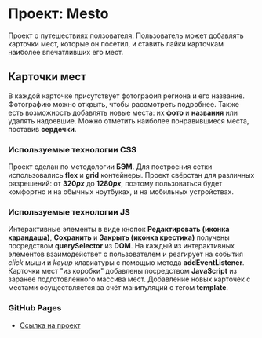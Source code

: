 # Проект: Mesto

Проект о путешествиях ползователя. Пользователь может добавлять карточки мест, которые он посетил, и ставить лайки карточкам наиболее впечатливших его мест.  

## Карточки мест
В каждой карточке присутствует фотография региона и его название. Фотографию можно открыть, чтобы рассмотреть подробнее. Также есть возможность добавлять новые места: их __фото__ и __названия__ или удалять надоевшие. Можно отметить наиболее понравившиеся места, поставив __сердечки__.

### Используемые технологии CSS
Проект сделан по методологии __БЭМ__. Для построения сетки использовались __flex__ и __grid__ контейнеры. Проект свёрстан для различных разрешений: от __320*px*__ до __1280*px*__, поэтому пользоваться будет комфортно и на обычных ноутбуках, и на мобильных устройствах.

### Используемые технологии JS
Интерактивные элементы в виде кнопок  __Редактировать (иконка карандаша)__, __Сохранить__ и __Закрыть (иконка крестика)__ получены посредством __querySelector__ из __DOM__. На каждый из интерактивных элементов взаимодействет с пользователем и реагирует на события *click* мыши и *keyup* клавиатуры с помощью метода __addEventListener__. Карточки мест "из коробки" добавлены посредством __JavaScript__ из заранее подготовленного массива мест. Добавление новых карточек с местами осуществляется за счёт манипуляций с тегом __template__.

### GitHub Pages

* [Ссылка на проект](https://romkevi4.github.io/mesto)


